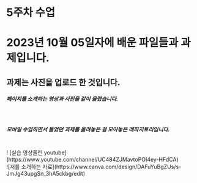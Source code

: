 # 5주차 수업
<h1>2023년 10월 05일자에 배운 파일들과 과제입니다. </h1>
<h2>과제는 사진을 업로드 한 것입니다.</h2>
<h5>페이지를 소개하는 영상과 사진을 같이 올렸습니다.</h5><br>
<h5>모바일 수업하면서 들었던 과제를 올려놓은 걸 모아놓은 레파지토리입니다.</h5> <br>
! [실습 영상올린 youtube](https://www.youtube.com/channel/UC484ZJMavtoPOI4ey-HFdCA) <br>
![저를 소개하는 자료](https://www.canva.com/design/DAFuYuBgZUs/s-JmJg43upgSn_3hA5ckbg/edit)<br>

